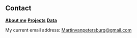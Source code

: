 ## **Contact**
**[About me](about.md)**
**[Projects](portfolio.md)**
**[Data](datasets.md)**

My current email address:
Martinvanpetersburg@gmail.com
